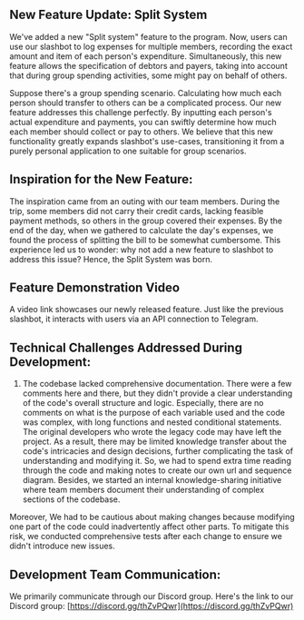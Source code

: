 ## New Feature Update: Split System

We've added a new "Split system" feature to the program. Now, users can use our slashbot to log expenses for multiple members, recording the exact amount and item of each person's expenditure. Simultaneously, this new feature allows the specification of debtors and payers, taking into account that during group spending activities, some might pay on behalf of others.

Suppose there's a group spending scenario. Calculating how much each person should transfer to others can be a complicated process. Our new feature addresses this challenge perfectly. By inputting each person's actual expenditure and payments, you can swiftly determine how much each member should collect or pay to others. We believe that this new functionality greatly expands slashbot's use-cases, transitioning it from a purely personal application to one suitable for group scenarios.

## Inspiration for the New Feature:

The inspiration came from an outing with our team members. During the trip, some members did not carry their credit cards, lacking feasible payment methods, so others in the group covered their expenses. By the end of the day, when we gathered to calculate the day's expenses, we found the process of splitting the bill to be somewhat cumbersome. This experience led us to wonder: why not add a new feature to slashbot to address this issue? Hence, the Split System was born.

## Feature Demonstration Video

A video link showcases our newly released feature. Just like the previous slashbot, it interacts with users via an API connection to Telegram.

## Technical Challenges Addressed During Development:

1. The codebase lacked comprehensive documentation. There were a few comments here and there, but they didn't provide a clear understanding of the code's overall structure and logic. Especially, there are no comments on what is the purpose of each variable used and the code was complex, with long functions and nested conditional statements. The original developers who wrote the legacy code may have left the project. As a result, there may be limited knowledge transfer about the code's intricacies and design decisions, further complicating the task of understanding and modifying it.
So, we had to spend extra time reading through the code and making notes to create our own url and sequence diagram. Besides, we started an internal knowledge-sharing initiative where team members document their understanding of complex sections of the codebase.

Moreover, We had to be cautious about making changes because modifying one part of the code could inadvertently affect other parts. To mitigate this risk, we conducted comprehensive tests after each change to ensure we didn't introduce new issues.




## Development Team Communication:

We primarily communicate through our Discord group. Here's the link to our Discord group: [https://discord.gg/thZvPQwr](https://discord.gg/thZvPQwr)
